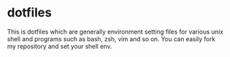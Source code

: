 # dotfiles
This is dotfiles which are generally environment setting files for various unix shell and programs such as bash, zsh, vim and so on.
You can easily fork my repository and set your shell env.

